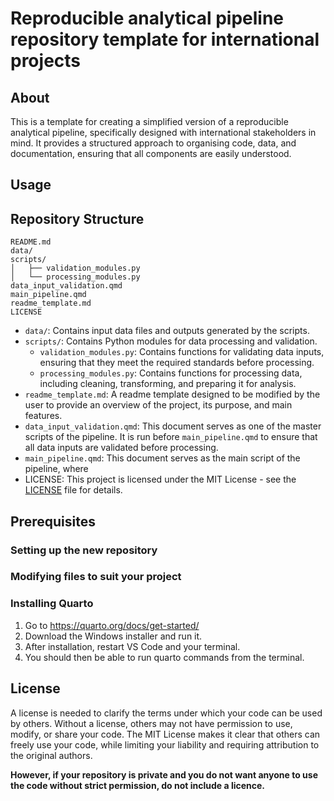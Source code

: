# Reproducible analytical pipeline repository template for international projects

## About 
This is a template for creating a simplified version of a reproducible analytical pipeline, specifically designed with international stakeholders in mind. It provides a structured approach to organising code, data, and documentation, ensuring that all components are easily understood.

## Usage 

## Repository Structure

```plaintext
README.md
data/
scripts/
│   ├── validation_modules.py      
│   └── processing_modules.py      
data_input_validation.qmd          
main_pipeline.qmd
readme_template.md
LICENSE
```
- `data/`: Contains input data files and outputs generated by the scripts.
- `scripts/`: Contains Python modules for data processing and validation.
    - `validation_modules.py`: Contains functions for validating data inputs, ensuring that they meet the required standards before processing.
    - `processing_modules.py`: Contains functions for processing data, including cleaning, transforming, and preparing it for analysis.
- `readme_template.md`: A readme template designed to be modified by the user to provide an overview of the project, its purpose, and main features.
- `data_input_validation.qmd`: This document serves as one of the master scripts of the pipeline. It is run before `main_pipeline.qmd` to ensure that all data inputs are validated before processing.
- `main_pipeline.qmd`: This document serves as the main script of the pipeline, where
- LICENSE: This project is licensed under the MIT License - see the [LICENSE](LICENSE) file for details.

## Prerequisites

### Setting up the new repository

### Modifying files to suit your project

### Installing Quarto
1. Go to https://quarto.org/docs/get-started/
2. Download the Windows installer and run it.
3. After installation, restart VS Code and your terminal.
4. You should then be able to run quarto commands from the terminal.

## License
A license is needed to clarify the terms under which your code can be used by others. Without a license, others may not have permission to use, modify, or share your code. The MIT License makes it clear that others can freely use your code, while limiting your liability and requiring attribution to the original authors.

**However, if your repository is private and you do not want anyone to use the code without 
strict permission, do not include a licence.**
